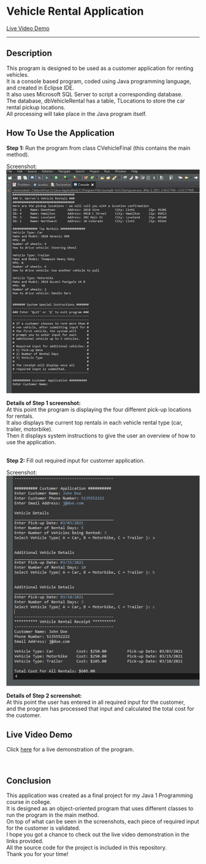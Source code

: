 # Vehicle Rental Application
[Live Video Demo](https://www.youtube.com/embed/SwcHG7z2zgY)

---

## Description
This program is designed to be used as a customer application for renting vehicles.  
It is a console based program, coded using Java programming language, and created in Eclipse IDE.  
It also uses Microsoft SQL Server to script a corresponding database.  
The database, dbVehicleRental has a  table, TLocations to store the car rental pickup locations.  
All processing will take place in the Java program itself. 
<br>

## How To Use the Application
__Step 1:__ Run the program from class CVehicleFinal (this contains the main method).  

Screenshot:  
<img src="Images/V.R.Pic1.png" width="550" >  

__Details of Step 1 screenshot:__  
At this point the program is displaying the four different pick-up locations for rentals.  
It also displays the current top rentals in each vehicle rental type (car, trailer, motorbike).  
Then it displays system instructions to give the user an overview of how to use the application.
<br>
<br>

__Step 2:__ Fill out required input for customer application.  

Screenshot:  
<img src="Images/V.R.Pic3.png" width="650" >
<br>  

__Details of Step 2 screenshot:__  
At this point the user has entered in all required input for the customer,  
and the program has processed that input and calculated the total cost for the customer.

## Live Video Demo  
Click [here](https://www.youtube.com/embed/SwcHG7z2zgY) for a live demonstration of  the program.  

<br>

## Conclusion  
This application was created as a final project for my Java 1 Programming course in college.  
It is designed as an object-oriented program that uses different classes to run the program in the main method.    
On top of what can be seen in the screenshots, each piece of required input for the customer is validated.   
I hope you got a chance to check out the live video demonstration in the links provided.  
All the source code for the project is included in this repository.  
Thank you for your time!
